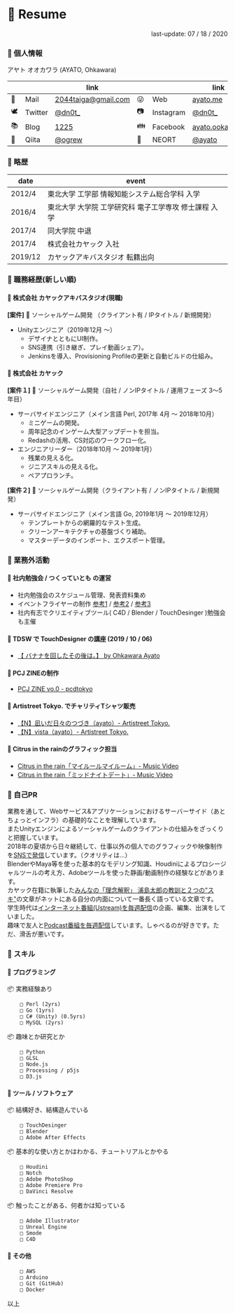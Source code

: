 # 💾 Resume

<div style="text-align: right;">
last-update: 07 / 18 / 2020
</div>

### 💁 個人情報

アヤト オオカワラ (AYATO, Ohkawara)

|  |  |link|  |  |link|
|---|---|---|---|---|---|
|📨|Mail|<a  href="mailto:2044taiga&#64;gmail.com">2044taiga&#64;gmail.com</a>|😜|Web|[ayato.me](ayato.me)|
|🕊️|Twitter|[@dn0t_](https://twitter.com/dn0t_)|📷|Instagram|[@dn0t_](https://www.instagram.com/dn0t_)|
|📚|Blog|[1225](https://taiga.hatenadiary.com)|👪|Facebook|[ayato.ookawara](https://www.facebook.com/ayato.ookawara)|
|🍏|Qiita|[@ogrew](https://qiita.com/ogrew)|🌈|NEORT|[@ayato](https://neort.io/@ayato)|

### 💁 略歴
|date|event|
|---|---|
|2012/4|東北大学 工学部 情報知能システム総合学科 入学|
|2016/4|東北大学 大学院 工学研究科 電子工学専攻 修士課程 入学|
|2017/4|同大学院 中退|
|2017/4|株式会社カヤック 入社|
|2019/12|カヤックアキバスタジオ 転籍出向|

### 💁 職務経歴(新しい順)
#### 💬 株式会社 カヤックアキバスタジオ(現職)
**[案件]** 📲 ソーシャルゲーム開発 （クライアント有 / IPタイトル / 新規開発）
- Unityエンジニア（2019年12月 ～）
  - デザイナとともにUI制作。 
  - SNS連携（引き継ぎ、プレイ動画シェア）。
  - Jenkinsを導入、Provisioning Profileの更新と自動ビルドの仕組み。

#### 💬 株式会社 カヤック
**[案件１]** 📲 ソーシャルゲーム開発（自社 / ノンIPタイトル / 運用フェーズ 3〜5年目）
- サーバサイドエンジニア（メイン言語 Perl, 2017年 4月 ～ 2018年10月）
  - ミニゲームの開発。
  - 周年記念のインゲーム大型アップデートを担当。
  - Redashの活用、CS対応のワークフロー化。
- エンジニアリーダー（2018年10月 ～ 2019年1月）
  - 残業の見える化。
  - ジニアスキルの見える化。
  - ペアプロランチ。

**[案件２]** 📲 ソーシャルゲーム開発（クライアント有 / ノンIPタイトル / 新規開発）
- サーバサイドエンジニア（メイン言語 Go, 2019年1月 ～ 2019年12月）
  - テンプレートからの網羅的なテスト生成。
  - クリーンアーキテクチャの基盤づくり補助。
  - マスターデータのインポート、エクスポート管理。

### 💁 業務外活動
#### 💬 社内勉強会 / つくっていとも の運営 
  - 社内勉強会のスケジュール管理、発表資料集め
  - イベントフライヤーの制作 [参考1](https://twitter.com/dn0t_/status/1244996420228141057) / [参考2](https://twitter.com/dn0t_/status/1158742231152357379) / [参考3](https://twitter.com/dn0t_/status/1146057398525648897)
  - 社内有志でクリエイティブツール( C4D / Blender / TouchDesinger )勉強会も主催
#### 💬 TDSW で TouchDesigner の講座 (2019 / 10 / 06)
  - [【 バナナを回したその後は。】 by Ohkawara Ayato](https://xsquare002.peatix.com/view)
#### 💬 PCJ ZINEの制作
  - [PCJ ZINE vo.0 - pcdtokyo](https://booth.pm/ja/items/2150150)
#### 💬 Artistreet Tokyo. でチャリティTシャツ販売
  - [【N】凪いだ日々のつづき（ayato）- Artistreet Tokyo.](https://artistreet.official.ec/items/29162585)
  - [【N】vista（ayato）- Artistreet Tokyo.](https://artistreet.official.ec/items/31107135)
#### 💬 Citrus in the rainのグラフィック担当
  - [Citrus in the rain「マイルールマイルーム」- Music Video](https://www.youtube.com/watch?v=gnN5KFpihB4)
  - [Citrus in the rain「ミッドナイトデート」- Music Video](http://www.youtube.com/watch?v=zSlVW1eyBsM)
 
### 💁 自己PR
業務を通して、Webサービス&アプリケーションにおけるサーバーサイド（あとちょっとインフラ）の基礎的なことを理解しています。  
またUnityエンジンによるソーシャルゲームのクライアントの仕組みをざっくりと把握しています。  
2018年の夏頃から日々継続して、仕事以外の個人でのグラフィックや映像制作を[SNSで発信](https://www.instagram.com/dn0t_/)しています。（クオリティは…）  
BlenderやMaya等を使った基本的なモデリング知識、Houdiniによるプロシージャルツールの考え方、Adobeツールを使った静画/動画制作の経験などがあります。  
カヤック在籍に執筆した[みんなの「理念解釈」 浦島太郎の教訓と２つの"スキ"](https://www.kayac.com/news/2019/06/philosophy_blog_vol9)の文章がネットにある自分の内面について一番長く語っている文章です。  
学生時代は[インターネット番組(Ustream)を毎週配信](https://mediage.org/programs/if-i-am)の企画、編集、出演をしていました。  
趣味で友人と[Podcast番組を毎週配信](http://350can.beer)しています。しゃべるのが好きです。ただ、滑舌が悪いです。  

### 💁 スキル
#### 💬 プログラミング
📦 実務経験あり
```
	□ Perl (2yrs)
	□ Go (1yrs)
	□ C# (Unity) (0.5yrs)
	□ MySQL (2yrs)
```
📦 趣味とか研究とか
```
	□ Python
	□ GLSL
	□ Node.js
	□ Processing / p5js
	□ D3.js

```
#### 💬 ツール / ソフトウェア
📦 結構好き、結構遊んでいる
```
	□ TouchDesinger
	□ Blender
	□ Adobe After Effects
```
📦 基本的な使い方とかはわかる、チュートリアルとかやる
```
	□ Houdini
	□ Notch
	□ Adobe PhotoShop		
	□ Adobe Premiere Pro
	□ DaVinci Resolve
```
📦 触ったことがある、何者かは知っている
```
	□ Adobe Illustrator
	□ Unreal Engine
	□ Smode
	□ C4D
```
#### 💬 その他
```
	□ AWS
	□ Arduino
	□ Git (GitHub)
	□ Docker
```

以上
